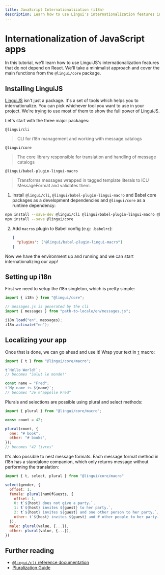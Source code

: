```yaml
---
title: JavaScript Internationalization (i18n)
description: Learn how to use Lingui's internationalization features in your vanilla JavaScript application
---
```


# Internationalization of JavaScript apps

In this tutorial, we'll learn how to use LinguiJS's internationalization features that do not depend on React. We'll take a minimalist approach and cover the main functions from the `@lingui/core` package.

## Installing LinguiJS

[LinguiJS](https://github.com/lingui/js-lingui) isn't just a package. It's a set of tools which helps you to internationalize. You can pick whichever tool you want to use in your project. We're trying to use most of them to show the full power of LinguiJS.

Let's start with the three major packages:

`@lingui/cli`

> CLI for i18n management and working with message catalogs

`@lingui/core`

> The core library responsible for translation and handling of message catalogs

`@lingui/babel-plugin-lingui-macro`

> Transforms messages wrapped in tagged template literals to ICU MessageFormat and validates them.

1. Install `@lingui/cli`, `@lingui/babel-plugin-lingui-macro` and Babel core packages as a development dependencies and `@lingui/core` as a runtime dependency:

```bash npm2yarn
npm install --save-dev @lingui/cli @lingui/babel-plugin-lingui-macro @babel/core
npm install --save @lingui/core
```

2.  Add `macros` plugin to Babel config (e.g: `.babelrc`):

    ```json
    {
      "plugins": ["@lingui/babel-plugin-lingui-macro"]
    }
    ```

Now we have the environment up and running and we can start internationalizing our app!

## Setting up i18n

First we need to setup the i18n singleton, which is pretty simple:

```js
import { i18n } from "@lingui/core";

// messages.js is generated by the cli
import { messages } from "path-to-locale/en/messages.js";

i18n.load("en", messages);
i18n.activate("en");
```

## Localizing your app

Once that is done, we can go ahead and use it! Wrap your text in [`t`](/docs/ref/macro.mdx#t) macro:

```js
import { t } from "@lingui/core/macro";

t`Hello World!`;
// becomes "Salut le monde!"

const name = "Fred";
t`My name is ${name}`;
// becomes "Je m'appelle Fred"
```

Plurals and selections are possible using plural and select methods:

```js
import { plural } from "@lingui/core/macro";

const count = 42;

plural(count, {
  one: "# book",
  other: "# books",
});
// becomes "42 livres"
```

It's also possible to nest message formats. Each message format method in i18n has a standalone companion, which only returns message without performing the translation:

```js
import { t, select, plural } from "@lingui/core/macro"

select(gender, {
  offset: 1,
  female: plural(numOfGuests, {
    offset: 1,
    0: t`${host} does not give a party.`,
    1: t`${host} invites ${guest} to her party.`,
    2: t`${host} invites ${guest} and one other person to her party.`,
    other: t`${host} invites ${guest} and # other people to her party.`
  }),
  male: plural(value, {...}),
  other: plural(value, {...}),
})
```

## Further reading

- [`@lingui/cli` reference documentation](/docs/ref/cli.md)
- [Pluralization Guide](/docs/guides/plurals.md)
